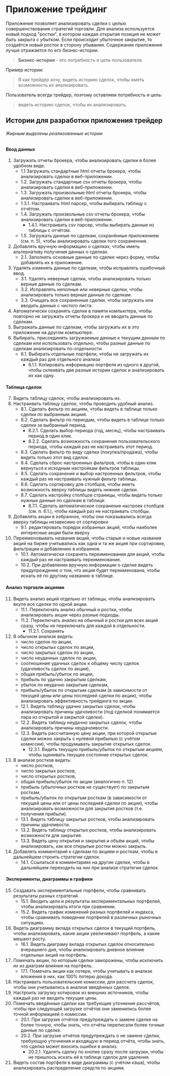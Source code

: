 # Приложение трейдинг

Приложение позволяет анализировать сделки с целью совершенствования стратегий торговли. Для анализа используется новый подход "ростки", в котором каждая открытая позиция не может быть закрыта с убытком. Если происходит убыточное закрытие, то создаётся новый росток в сторону убывания. Содержание приложения лучше отражается по его бизнес-истории.

> **Бизнес-история** - это потребность и цель пользователя.

Пример истории: 
> Я как трейдер хочу, видеть историю сделок, чтобы иметь возможность их анализировать.

Пользователь всегда трейдер, поэтому оставляем потребность и цель: 
> видеть историю сделок, чтобы их анализировать.

## Истории для разработки приложения трейдер
###### *Жирным выделены реализованные истории*

#### Ввод данных
1. Загружать отчеты брокера, чтобы анализировать сделки в более удобном виде.
   * 1.1 Загружать стандартные html отчеты брокера, чтобы анализировать сделки в веб-приложении.
   * 1.2. Загружать стандартные csv отчеты брокера, чтобы анализировать сделки в веб-приложении.
   * 1.3. Загружать произвольные html отчеты брокера, чтобы анализировать сделки в веб-приложении.
   * 1.3.1. Настраивать html парсер, чтобы выбирать таблицу с отчётом.
   * 1.4. Загружать произвольные csv отчеты брокера, чтобы анализировать сделки в веб-приложении.
     * 1.4.1. Настраивать csv парсер, чтобы выбирать данные из таблицы с отчётом.
   * 1.5. Загружать данные по сделкам, сохранённые приложением (см. п. 5), чтобы анализировать сделки того сохраненния.
2. Добавлять вручную информацию о сделках, чтобы иметь альтернативу получения данных о сделках.
   * 2.1. Заполнять основные данные по сделке через форму, чтобы добавлять их в приложение.
3. Удалять изменять данные по сделкам, чтобы исправлять ошибочный ввод.
    * 3.1. Удалять неверные сделки, чтобы анализировать только верные данные по сделкам.
   * 3.2. Исправлять неполные или неверные сделки, чтобы анализировать только верные данные по сделкам.
   * 3.3. Очищать все сохраненные сделки, чтобы загружать или вводить данные с чистого листа.
4. Автоматически сохранять сделки в памяти компьютера, чтобы повторно не загружать отчеты брокера и не вводить данные по сделкам.
5. Выгражать данные по сделкам, чтобы загружать их в это приложение на другом компьютере.
6. Выбирать, присоединять загружаемые данные к текущим данным по сделкам или использовать отдельно, чтобы разные данные по сделкам анализировать по-отдельности.
    * 6.1. Выбирать отдельные портфели, чтобы не загружать их каждый раз для отдельного анализа
      * 6.1.1. Копировать информацию портфеля из одного в другой, чтобы склеивать две разные истории сделок и анализировать их как одну.
#### Таблица сделок
7. Видеть таблицу сделок, чтобы анализировать их.
8. Настраивать таблицу сделок, чтобы проводить удобный анализ.
   * 8.1. Сделать фильтр по акциям, чтобы видеть в таблице только сделки по выбранным акциия.
   * 8.2. Сделать фильтр по периодам, чтобы видеть в таблице только сделки за выбранный период.
     * 8.2.1. Сделать выбор периода (год, месяц), чтобы настраивать период в один клик.
     * 8.2.2. Сделать возможность сохранения пользовательского периода, чтобы каждый раз не настраивать этот период.
   * 8.3. Сделать фильтр по виду сделки (покупка/продажа), чтобы видеть только этот вид сделок.
   * 8.4. Сделать сброс настроенных фильтров, чтобы в один клик вернуться к исходным настройкам фильтров таблицы.
   * 8.5. Сделать сохранение и выбор настроенных фильтров, чтобы каждый раз не настраивать нужный фильтр таблицы.
   * 8.6. Сделать сортировку для столбцов, чтобы иметь возможность вверху таблицы видеть нижние сделки.
   * 8.7. Сделать настройку столбцов страницы, чтобы  видеть только нужные данные по сделкам в таблице.
     * 8.7.1. Сделать автоматическое сохранение настроек столбцов (см. п. 6.1.), чтобы каждый раз не настраивать столбцы.
9. Добавлять акции в избранное, чтобы они показывались всегда вверху таблицы независимо от сортировки
    * 9.1. редактировать порядок избранных акций, чтобы наиболее интересные акции были вверху
10. Переименовывать названия акций, чтобы старые и новые названия акций на бирже учитывались как одна и та же акция при сортировке, фильтрации и добавлению в избранное.
    * 10.1. Автоматически сохранять переименования для акций, чтобы каждый раз не настраивать переименование.
    * 10.2. При добавлении вручную информации о сделке видеть предупреждение о том, что акция будет переименована, чтобы искать её по другому названию в таблице.
#### Анализ торговли акциями
11. Видеть анализ акций отдельно от таблицы, чтобы анализировать вкупе все сделки по одной акции.
    * 11.1. Переключать анализ обычный и ростки, чтобы анализировать акции через разные подходы.
    * 11.2. Переключать анализ на обычный и ростки для всех акций сразу, чтобы не переключать для каждой в отдельности.
      * 11.2.1. Сохранять
12. В обычном анализе видеть:
    - число сделок по акции,
    - число открытых сделок по акции,
    - число закрытых сделок по акции,
    - число неудачных сделок по акции,
    - соотношение удачных сделок к общему числу сделок (удачливость сделок по акции),
    - общая прибыль/убыток по акции,
    - прибыль по удачно закрытым сделкам,
    - убыток по неудачно закрытым сделкам,
    - прибыль/убыток по открытым сделкам (в зависимости от текущей цены или цены последней сделки по акции),
      чтобы анализировать эффективность трейдинга по акции.
    * 12.1. Видеть таблицу удачно закрытых сделок, чтобы анализировать причины удачливости (под сделкой понимается пара из открытой и закрытой сделки).
    * 12.2. Видеть таблицу неудачно закрытых сделок, чтобы анализировать причины неудачливости.
    * 12.3. Видеть рассчитанную цену акции, при которой открытые сделки можно закрыть с нулевой прибылью (с учётом комиссии), чтобы продумывать закрытие открытых сделок.
      * 12.3.1. Видеть текущую прибыль/убыток по открытым акциям, чтобы оценивать текущее состояние открытых сделок.
13. В анализе ростков видеть:
    - число ростков,
    - число закрытых ростков,
    - число открытых ростков,
    - общая прибыль/убыток по акции (аналогично п. 12)
    - прибыль (убыточных ростков не существует) по закрытым росткам,
    - прибыль/убыток по открытым росткам (в зависимости от текущей цены или от цены последней сделки по акции),
      чтобы анализировать возможности для закрытия ростков (т.е. получения прибыли).
    * 13.1. Видеть таблицу закрытых ростков, чтобы анализировать причины удачливости.
    * 13.2. Видеть таблицу открытых ростков, чтобы анализировать возможности для закрытия.
    * 13.3. Видеть цену открытия и закрытия и объём акций, чтобы анализировать, как все открытые ростки можно закрыть.
14. Добавлять комментарий к сделкам по акциям и росткам, чтобы в дальнейшем строить стратегии сделок.
    * 14.1. Ссылаться в комментариях на другие сделки, чтобы в дальнейшем переходить на них при анализе стратегии сделок.
#### Эксперименты, диаграммы и графики
15. Создавать экспериментальные портфели, чтобы сравнивать результаты разных стратегий.
    * 15.1. Вводить цели и результаты экспериментальных портфелей, чтобы анализировать итоги при сравнении.
    * 15.2. Видеть график изменений разных портфелей и индекса, чтобы сравнивать поведение портфелей в различных рыночных ситуациях.
16. Видеть диаграмму вклада открытых сделок в текущий портфель, чтобы анализировать, какие акции увеличивают портфель, а какие мешают росту.
    * 16.1. Видеть диаграму вклада открытых сделок относительно вчерашнего дня, чтобы анализировать дневное влияние отдельных акций на портфель.
17. Помечать акции, по которым сделки заморожены, чтобы исключить их из диаграм влияния на портфель.
    * 17.1. Помечать акции как потери, чтобы учитывать в анализе вложения в них, как 100% потерю дохода.
18. Настраивать пользовательские комиссии, для рассчета сделок, чтобы они учитывались  в анализе введённых сделок.
19. Настроить загрузку котировок из внешних источников, чтобы каждый раз не вводить текущие цены.
20. Помечать введённые сделки как требующие уточнения рассчётов, чтобы при следующей загрузке отчётов они заменились более точной информацией о комиссии.
    * 20.1. При загрузке отчётов предупреждать о замене сделке на более точную, чтобы знать, что отчёты переписали более точные данные по сделке.
    * 20.2. При загрузке отчётов предупреждать о не замене сделки, требующую уточнения и входящую в период отчёта, чтобы знать, что сделка может вносить ошибки в анализ.
      * 20.2.1. Удалять сделку по кнопке сразу после загрузки, чтобы не пришлось искать её в таблице сделок для удаления.
21. Видеть состав портфеля в виде диаграммы (с учётом кэша), чтобы анализировать распределение средств по акциям.
